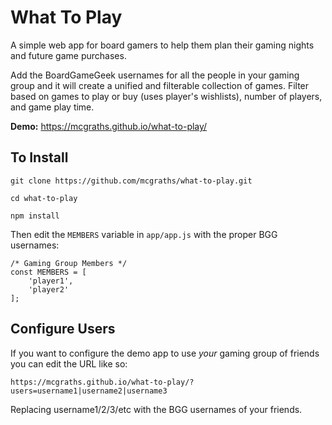 # What To Play

A simple web app for board gamers to help them plan their gaming nights and future game purchases. 

Add the BoardGameGeek usernames for all the people in your gaming group and it will create a unified and filterable collection of games. Filter based on games to play or buy (uses player's wishlists), number of players, and game play time.

**Demo:** https://mcgraths.github.io/what-to-play/

## To Install

`git clone https://github.com/mcgraths/what-to-play.git`

`cd what-to-play`

`npm install`

Then edit the `MEMBERS` variable in `app/app.js` with the proper BGG usernames:

```
/* Gaming Group Members */
const MEMBERS = [
	'player1',
	'player2'
];
```

## Configure Users

If you want to configure the demo app to use *your* gaming group of friends you can edit the URL like so:

`https://mcgraths.github.io/what-to-play/?users=username1|username2|username3`

Replacing username1/2/3/etc with the BGG usernames of your friends.